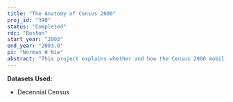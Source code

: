 ```yaml
---
title: "The Anatomy of Census 2000"
proj_id: "390"
status: "Completed"
rdc: "Boston"
start_year: "2003"
end_year: "2003.0"
pi: "Norman H Nie"
abstract: "This project explains whether and how the Census 2000 mobilization efforts influenced public cooperation, particularly among minorities. Preliminary analysis using Knowledge Networks data finds mailback cooperation was negatively impacted by the privacy debate but positively effected by mobilization efforts.  We propose a similar analysis with the NORC?s Census 2000 Integrated Partnership and Marketing Program. NORC data includes a validated measure of Census behavior that is essential for our analysis, and not available in the Knowledge Network data. The findings from this study should help lead to improved data collection and a better understanding of the dynamics of Census 2000. "
---
```


**Datasets Used:**

  - Decennial Census 

